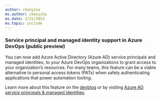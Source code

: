 ```yaml
---
author: ckanyika
ms.author: ckanyika
ms.date: 3/31/2023
ms.topic: include
---
```


### Service principal and managed identity support in Azure DevOps (public preview)  

You can now add Azure Active Directory (Azure AD) service principals and managed identities, to your Azure DevOps organizations to grant access to your organization’s resources. For many teams, this feature can be a viable alternative to personal access tokens (PATs) when safely authenticating applications that power automation tooling.

Learn more about this feature on the [devblog](https://devblogs.microsoft.com/devops/introducing-service-principal-and-managed-identity-support-on-azure-devops/) or by visiting [Azure AD service principals & managed identities](/azure/devops/integrate/get-started/authentication/service-principal-managed-identity?view=azure-devops&preserve-view=true). 

